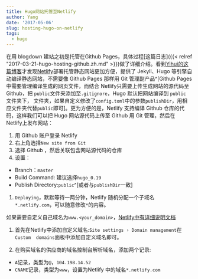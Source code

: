 ```yaml
---
title: Hugo网站托管至Netlify
author: Yang
date: '2017-05-06'
slug: hosting-hugo-on-netlify
tags: 
  - hugo
---
```


在用 blogdown 建站之初是托管在Github Pages，具体过程[这篇日志]({{< relref "2017-03-21-hugo-hosting-github.zh.md" >}})做了详细介绍。看到[Yihui的这篇博客](https://yihui.name/cn/2017/04/url-to-content/)才发现[Netlify](https://www.netlify.com/)部署托管静态网站更加方便，提供了 Jekyll、Hugo 等引擎自动编译静态网站，不需要像 Github Pages 那样用 Git 管理副产品^[Github Pages 中需要管理编译生成的网页文件，而结合 Netlify只需要上传生成网站的源代码至 Github，把 `public`文件夹添加至`.gitignore`，Hugo 默认把网站编译到 `public` 文件夹下， 文件夹，如果自定义修改了`config.toml`中的参数`publishDir`，用相应文件夹代替`public`即可]。更为方便的是，Netlify 支持编译 Github 仓库的代码，这样我们可以把 Hugo 网站源代码上传至 Github 用 Git 管理，然后在 Netlify上发布网站：

1. 用 Github 账户登录 Netlify
1. 右上角选择`New site from Git`
1. 选择 Github ，然后关联包含网站源代码的仓库
1. 设置：
  - Branch：`master`
  - Build Command: 建议选择`hugo_0.19`
  - Publish Directory:`public`^[或者与`publishDir`一致]
  
1. `Deploying`，默默等待一两分钟，Netlify 随机分配一个子域名`*.netlify.com`，可以随意修改`*`的内容。

如果需要自定义自己域名为`www.<your_domain>`，[Netlify中有详细说明文档](https://www.netlify.com/docs/custom-domains/#dns-configuration)

1. 首先在Netlify中添加自定义域名:`Site settings › Domain management`在`Custom 
domains`面板中添加自定义域名即可。

2. 在购买域名的供应商的域名控制台解析域名，添加两个记录:

  - `A`记录，类型为`@`，`104.198.14.52`
  - `CNAME`记录，类型为`www`，设置为Netlify 中的域名`*.netlify.com`
  